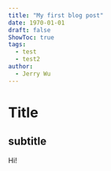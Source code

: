 ```yaml
---
title: "My first blog post"
date: 1970-01-01
draft: false
ShowToc: true
tags:
  - test
  - test2
author:
  - Jerry Wu
---
```

# Title

## subtitle

Hi!
